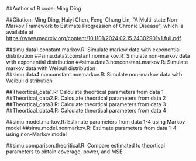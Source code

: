 ##Author of R code: Ming Ding

##Citation: Ming Ding, Haiyi Chen, Feng-Chang Lin, "A Multi-state Non-Markov Framework to Estimate Progression of Chronic Disease", which is available at https://www.medrxiv.org/content/10.1101/2024.02.15.24302901v1.full.pdf.

##simu.data1.constant.markov.R: Simulate markov data with exponential distribution
##simu.data2.constant.nonmarkov.R: Simulate non-markov data with exponential distribution
##simu.data3.nonconstant.markov.R: Simulate markov data with Weibull distribution
##simu.data4.nonconstant.nonmarkov.R: Simulate non-markov data with Weibull distribution

##Theortical_data1.R: Calculate theortical parameters from data 1
##Theortical_data2.R: Calculate theortical parameters from data 2
##Theortical_data3.R: Calculate theortical parameters from data 3
##Theortical_data4.R: Calculate theortical parameters from data 4

##simu.model.markov.R: Estimate parameters from data 1-4  using  Markov model
##simu.model.nonmarkov.R: Estimate parameters from data 1-4  using  non-Markov model

##simu.comparison.theoritical.R: Compare estimated to theortical parameters to obtain coverage, power, and MSE.
